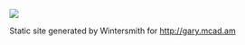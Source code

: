 ![](https://travis-ci.org/gpmcadam/Blog.svg?branch=master)

Static site generated by Wintersmith for http://gary.mcad.am